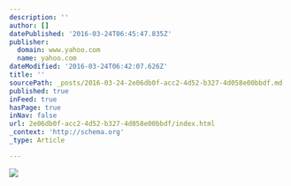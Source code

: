 ```yaml
---
description: ''
author: []
datePublished: '2016-03-24T06:45:47.835Z'
publisher:
  domain: www.yahoo.com
  name: yahoo.com
dateModified: '2016-03-24T06:42:07.626Z'
title: ''
sourcePath: _posts/2016-03-24-2e06db0f-acc2-4d52-b327-4d058e00bbdf.md
published: true
inFeed: true
hasPage: true
inNav: false
url: 2e06db0f-acc2-4d52-b327-4d058e00bbdf/index.html
_context: 'http://schema.org'
_type: Article

---
```

![](https://www.yahoo.com/sy/uu/api/res/1.2/_bFtfhPNhoKRoUhDajNIJQ--/Zmk9c3RyaW07aD0xNjA7cHlvZmY9MDtxPTgwO3c9MzQwO3NtPTE7YXBwaWQ9eXRhY2h5b24-/http://l.yimg.com/nn/fp/rsz/032416/images/smush/drug-tunnel_ipad_1458794464.jpg.cf.webp)